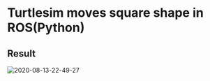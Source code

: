 # Turtlesim moves square shape in ROS(Python)
## Result 
![2020-08-13-22-49-27](https://user-images.githubusercontent.com/53165482/90157459-f527c780-ddb7-11ea-9a3f-66f585d2a814.gif)
